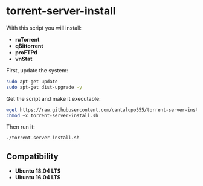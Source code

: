 # torrent-server-install

With this script you will install:
- **ruTorrent**
- **qBittorrent**
- **proFTPd**
- **vnStat**

First, update the system:

```bash
sudo apt-get update
sudo apt-get dist-upgrade -y
```

Get the script and make it executable:

```bash
wget https://raw.githubusercontent.com/cantalupo555/torrent-server-install/master/torrent-server-install.sh
chmod +x torrent-server-install.sh
```

Then run it:

`./torrent-server-install.sh`

## Compatibility

- **Ubuntu 18.04 LTS**
- **Ubuntu 16.04 LTS**
